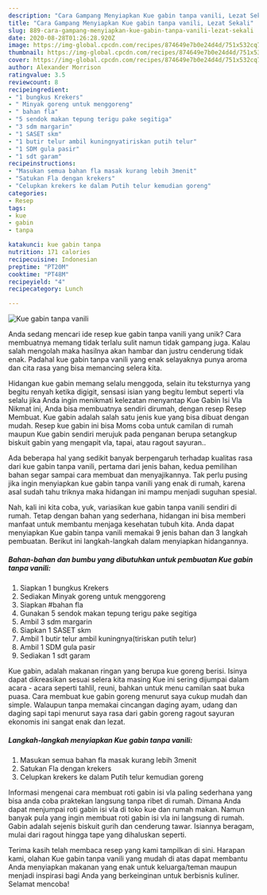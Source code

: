 ```yaml
---
description: "Cara Gampang Menyiapkan Kue gabin tanpa vanili, Lezat Sekali"
title: "Cara Gampang Menyiapkan Kue gabin tanpa vanili, Lezat Sekali"
slug: 889-cara-gampang-menyiapkan-kue-gabin-tanpa-vanili-lezat-sekali
date: 2020-08-28T01:26:28.920Z
image: https://img-global.cpcdn.com/recipes/874649e7b0e24d4d/751x532cq70/kue-gabin-tanpa-vanili-foto-resep-utama.jpg
thumbnail: https://img-global.cpcdn.com/recipes/874649e7b0e24d4d/751x532cq70/kue-gabin-tanpa-vanili-foto-resep-utama.jpg
cover: https://img-global.cpcdn.com/recipes/874649e7b0e24d4d/751x532cq70/kue-gabin-tanpa-vanili-foto-resep-utama.jpg
author: Alexander Morrison
ratingvalue: 3.5
reviewcount: 8
recipeingredient:
- "1 bungkus Krekers"
- " Minyak goreng untuk menggoreng"
- " bahan fla"
- "5 sendok makan tepung terigu pake segitiga"
- "3 sdm margarin"
- "1 SASET skm"
- "1 butir telur ambil kuningnyatiriskan putih telur"
- "1 SDM gula pasir"
- "1 sdt garam"
recipeinstructions:
- "Masukan semua bahan fla masak kurang lebih 3menit"
- "Satukan Fla dengan krekers"
- "Celupkan krekers ke dalam Putih telur kemudian goreng"
categories:
- Resep
tags:
- kue
- gabin
- tanpa

katakunci: kue gabin tanpa 
nutrition: 171 calories
recipecuisine: Indonesian
preptime: "PT20M"
cooktime: "PT48M"
recipeyield: "4"
recipecategory: Lunch

---
```



![Kue gabin tanpa vanili](https://img-global.cpcdn.com/recipes/874649e7b0e24d4d/751x532cq70/kue-gabin-tanpa-vanili-foto-resep-utama.jpg)

Anda sedang mencari ide resep kue gabin tanpa vanili yang unik? Cara membuatnya memang tidak terlalu sulit namun tidak gampang juga. Kalau salah mengolah maka hasilnya akan hambar dan justru cenderung tidak enak. Padahal kue gabin tanpa vanili yang enak selayaknya punya aroma dan cita rasa yang bisa memancing selera kita.

Hidangan kue gabin memang selalu menggoda, selain itu teksturnya yang begitu renyah ketika digigit, sensasi isian yang begitu lembut seperti vla selalu jika Anda ingin menikmati kelezatan menyantap Kue Gabin Isi Vla Nikmat ini, Anda bisa membuatnya sendiri dirumah, dengan resep Resep Membuat. Kue gabin adalah salah satu jenis kue yang bisa dibuat dengan mudah. Resep kue gabin ini bisa Moms coba untuk camilan di rumah maupun Kue gabin sendiri merujuk pada penganan berupa setangkup biskuit gabin yang mengapit vla, tapai, atau ragout sayuran..

Ada beberapa hal yang sedikit banyak berpengaruh terhadap kualitas rasa dari kue gabin tanpa vanili, pertama dari jenis bahan, kedua pemilihan bahan segar sampai cara membuat dan menyajikannya. Tak perlu pusing jika ingin menyiapkan kue gabin tanpa vanili yang enak di rumah, karena asal sudah tahu triknya maka hidangan ini mampu menjadi suguhan spesial.


Nah, kali ini kita coba, yuk, variasikan kue gabin tanpa vanili sendiri di rumah. Tetap dengan bahan yang sederhana, hidangan ini bisa memberi manfaat untuk membantu menjaga kesehatan tubuh kita. Anda dapat menyiapkan Kue gabin tanpa vanili memakai 9 jenis bahan dan 3 langkah pembuatan. Berikut ini langkah-langkah dalam menyiapkan hidangannya.

<!--inarticleads1-->

##### Bahan-bahan dan bumbu yang dibutuhkan untuk pembuatan Kue gabin tanpa vanili:

1. Siapkan 1 bungkus Krekers
1. Sediakan  Minyak goreng untuk menggoreng
1. Siapkan  #bahan fla
1. Gunakan 5 sendok makan tepung terigu pake segitiga
1. Ambil 3 sdm margarin
1. Siapkan 1 SASET skm
1. Ambil 1 butir telur ambil kuningnya(tiriskan putih telur)
1. Ambil 1 SDM gula pasir
1. Sediakan 1 sdt garam


Kue gabin, adalah makanan ringan yang berupa kue goreng berisi. Isinya dapat dikreasikan sesuai selera kita masing Kue ini sering dijumpai dalam acara - acara seperti tahlil, reuni, bahkan untuk menu camilan saat buka puasa. Cara membuat kue gabin goreng menurut saya cukup mudah dan simple. Walaupun tanpa memakai cincangan daging ayam, udang dan daging sapi tapi menurut saya rasa dari gabin goreng ragout sayuran ekonomis ini sangat enak dan lezat. 

<!--inarticleads2-->

##### Langkah-langkah menyiapkan Kue gabin tanpa vanili:

1. Masukan semua bahan fla masak kurang lebih 3menit
1. Satukan Fla dengan krekers
1. Celupkan krekers ke dalam Putih telur kemudian goreng


Informasi mengenai cara membuat roti gabin isi vla paling sederhana yang bisa anda coba praktekan langsung tanpa ribet di rumah. Dimana Anda dapat menjumpai roti gabin isi vla di toko kue dan rumah makan. Namun banyak pula yang ingin membuat roti gabin isi vla ini langsung di rumah. Gabin adalah sejenis biskuit gurih dan cenderung tawar. Isiannya beragam, mulai dari ragout hingga tape yang dihaluskan seperti. 

Terima kasih telah membaca resep yang kami tampilkan di sini. Harapan kami, olahan Kue gabin tanpa vanili yang mudah di atas dapat membantu Anda menyiapkan makanan yang enak untuk keluarga/teman maupun menjadi inspirasi bagi Anda yang berkeinginan untuk berbisnis kuliner. Selamat mencoba!
